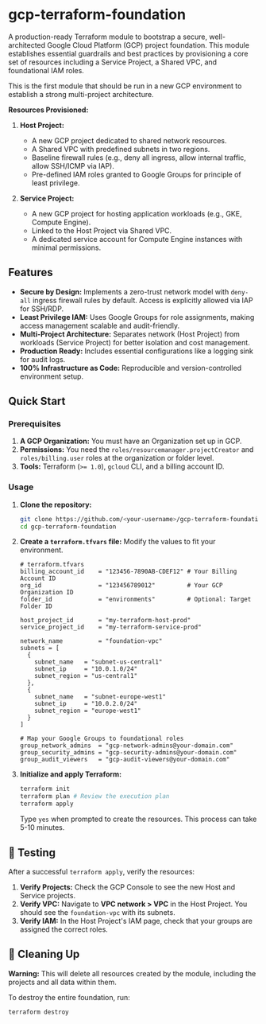 # gcp-terraform-foundation

A production-ready Terraform module to bootstrap a secure, well-architected Google Cloud Platform (GCP) project foundation. This module establishes essential guardrails and best practices by provisioning a core set of resources including a Service Project, a Shared VPC, and foundational IAM roles.

This is the first module that should be run in a new GCP environment to establish a strong multi-project architecture.


**Resources Provisioned:**

1.  **Host Project:**
    *   A new GCP project dedicated to shared network resources.
    *   A Shared VPC with predefined subnets in two regions.
    *   Baseline firewall rules (e.g., deny all ingress, allow internal traffic, allow SSH/ICMP via IAP).
    *   Pre-defined IAM roles granted to Google Groups for principle of least privilege.

2.  **Service Project:**
    *   A new GCP project for hosting application workloads (e.g., GKE, Compute Engine).
    *   Linked to the Host Project via Shared VPC.
    *   A dedicated service account for Compute Engine instances with minimal permissions.

## Features

*   **Secure by Design:** Implements a zero-trust network model with `deny-all` ingress firewall rules by default. Access is explicitly allowed via IAP for SSH/RDP.
*   **Least Privilege IAM:** Uses Google Groups for role assignments, making access management scalable and audit-friendly.
*   **Multi-Project Architecture:** Separates network (Host Project) from workloads (Service Project) for better isolation and cost management.
*   **Production Ready:** Includes essential configurations like a logging sink for audit logs.
*   **100% Infrastructure as Code:** Reproducible and version-controlled environment setup.

## Quick Start

### Prerequisites

1.  **A GCP Organization:** You must have an Organization set up in GCP.
2.  **Permissions:** You need the `roles/resourcemanager.projectCreator` and `roles/billing.user` roles at the organization or folder level.
3.  **Tools:** Terraform (`>= 1.0`), `gcloud` CLI, and a billing account ID.

### Usage

1.  **Clone the repository:**
    ```bash
    git clone https://github.com/<your-username>/gcp-terraform-foundation.git
    cd gcp-terraform-foundation
    ```

2.  **Create a `terraform.tfvars` file:**
    Modify the values to fit your environment.
    ```hcl
    # terraform.tfvars
    billing_account_id    = "123456-7890AB-CDEF12" # Your Billing Account ID
    org_id                = "123456789012"         # Your GCP Organization ID
    folder_id             = "environments"         # Optional: Target Folder ID

    host_project_id       = "my-terraform-host-prod"
    service_project_id    = "my-terraform-service-prod"

    network_name          = "foundation-vpc"
    subnets = [
      {
        subnet_name   = "subnet-us-central1"
        subnet_ip     = "10.0.1.0/24"
        subnet_region = "us-central1"
      },
      {
        subnet_name   = "subnet-europe-west1"
        subnet_ip     = "10.0.2.0/24"
        subnet_region = "europe-west1"
      }
    ]

    # Map your Google Groups to foundational roles
    group_network_admins  = "gcp-network-admins@your-domain.com"
    group_security_admins = "gcp-security-admins@your-domain.com"
    group_audit_viewers   = "gcp-audit-viewers@your-domain.com"
    ```

3.  **Initialize and apply Terraform:**
    ```bash
    terraform init
    terraform plan # Review the execution plan
    terraform apply
    ```
    Type `yes` when prompted to create the resources. This process can take 5-10 minutes.




## 🧪 Testing

After a successful `terraform apply`, verify the resources:

1.  **Verify Projects:** Check the GCP Console to see the new Host and Service projects.
2.  **Verify VPC:** Navigate to **VPC network > VPC** in the Host Project. You should see the `foundation-vpc` with its subnets.
3.  **Verify IAM:** In the Host Project's IAM page, check that your groups are assigned the correct roles.

## 🧹 Cleaning Up

**Warning:** This will delete all resources created by the module, including the projects and all data within them.

To destroy the entire foundation, run:
```bash
terraform destroy

